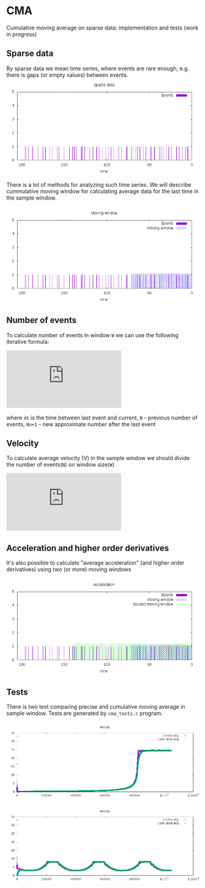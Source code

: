 # CMA
Cumulative moving average on sparse data: implementation and tests (work in progress)

## Sparse data
By sparse data we mean time series, where events are rare enough, e.g. there is gaps (or empty values) between events.
![sparse data](img/sparse.png?raw=true "sparse data")

There is a lot of methods for analyzing such time series. We will describe cummulative moving window for calculating average data for the last time in the sample window.

![moving window](img/mw.png?raw=true "moving window")

## Number of events
To calculate number of events in window `W` we can use the following iterative formula:

![cma](http://latex.codecogs.com/gif.latex?N_%7Bn&plus;1%7D%20%3D%20N_%7Bn%7D%20-%20N_%7Bn%7D%5Ccdot%20%5Cfrac%7Bdt%7D%7BW%7D%20&plus;%201)

where `dt` is the time between last event and current, `N` - previous number of events, `Nn+1` - new approximate number after the last event

## Velocity

To calculate average velocity (V) in the sample window we should divide the number of events(`N`) on window size(`W`)

![velocity](http://latex.codecogs.com/gif.latex?V%3D%5Cfrac%7BN%7D%7BW%7D)

## Acceleration and higher order derivatives

It's also possible to calculate "average acceleration" (and higher order derivatives) using two (or more) moving windows

![acceleration](img/acc.png?raw=true "acceleration")

## Tests

There is two test comparing precise and cumulative moving average in sample window. Tests are generated by `cma_tests.c` program.

![constant acceleration](vconstacc.png?raw=true "test with constant acceleration")

![sine-alike](vsin.png?raw=true "test with sine alike events speed")
